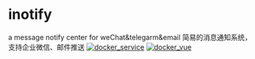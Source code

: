 # inotify
a message notify center for weChat&amp;telegarm&amp;email
简易的消息通知系统，支持企业微信、邮件推送
[![docker_service](https://github.com/xpnas/Inotify/actions/workflows/dockerservice.yml/badge.svg)](https://github.com/xpnas/Inotify/actions/workflows/dockerservice.yml)
[![docker_vue](https://github.com/xpnas/Inotify/actions/workflows/dockervue.yml/badge.svg)](https://github.com/xpnas/Inotify/actions/workflows/dockervue.yml)

